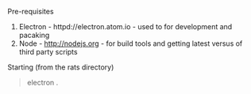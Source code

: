 Pre-requisites
1. Electron - httpd://electron.atom.io - used to for development and pacaking
2. Node - http://nodejs.org - for build tools and getting latest versus of third party scripts

Starting (from the rats directory)
> electron .
